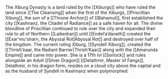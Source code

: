 The Xiburg Dynasty is a land ruled by the [[Xiburgs]] who have ruled the land since [[The Cleansing]] when the first of the Xiburgs, [[Priscillian Xiburg]], the son of a [[Throne Archon]] of [[Bahamut]], first established the city [[Kashnanz, the Citadel of Radiance]] as a safe haven for all. The divine bloodline of Priscillian continued to rule over the city and expanded their rule to all of Northern [[Laikedrari]] until [[Endel’a’daneth]] created the [[Exar'mu'sharn, the Abyssal Rot|Abyssal Rot]] and destroyed over half of the kingdom. The current ruling Xiburg, [[Syndell Xiburg]], created the  [[Thrish'kaar, the Radiant Barrier|Thrish’Kaar]] along with the [[Amarunda Empire]] and came into power. She is a 17th lvl [[Sorlock]] and rules alongside an Adult [[Silver Dragon]] [[Delathmir, Master of Fangs]]. Delathmir, in his dragon form, resides on a cloud city above the capital and as the husband of Syndell in Kashnanz when polymorphed.